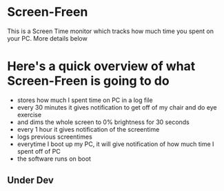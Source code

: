 # Screen-Freen
This is a Screen Time monitor which tracks how much time you spent on your PC. More details below

# Here's a quick overview of what Screen-Freen is going to do
* stores how much I spent time on PC in a log file
* every 30 minutes it gives notification to get off of my chair and do eye exercise
* and dims the whole screen to 0% brightness for 30 seconds
* every 1 hour it gives notification of the screentime
* logs previous screentimes
* everytime I boot up my PC, it will give notification of how much time I spent off of PC
* the software runs on boot

## Under Dev
